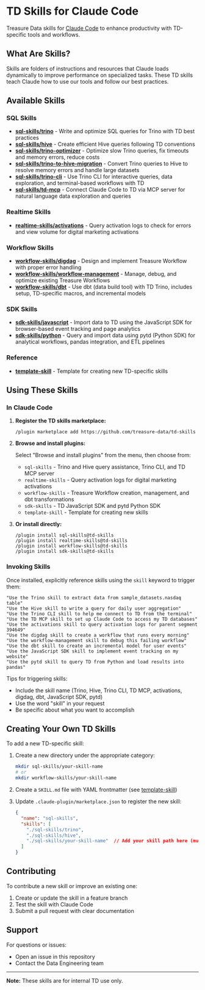 # TD Skills for Claude Code

Treasure Data skills for [Claude Code](https://claude.com/claude-code) to enhance productivity with TD-specific tools and workflows.

## What Are Skills?

Skills are folders of instructions and resources that Claude loads dynamically to improve performance on specialized tasks. These TD skills teach Claude how to use our tools and follow our best practices.

## Available Skills

### SQL Skills

- **[sql-skills/trino](./sql-skills/trino)** - Write and optimize SQL queries for Trino with TD best practices
- **[sql-skills/hive](./sql-skills/hive)** - Create efficient Hive queries following TD conventions
- **[sql-skills/trino-optimizer](./sql-skills/trino-optimizer)** - Optimize slow Trino queries, fix timeouts and memory errors, reduce costs
- **[sql-skills/trino-to-hive-migration](./sql-skills/trino-to-hive-migration)** - Convert Trino queries to Hive to resolve memory errors and handle large datasets
- **[sql-skills/trino-cli](./sql-skills/trino-cli)** - Use Trino CLI for interactive queries, data exploration, and terminal-based workflows with TD
- **[sql-skills/td-mcp](./sql-skills/td-mcp)** - Connect Claude Code to TD via MCP server for natural language data exploration and queries

### Realtime Skills

- **[realtime-skills/activations](./realtime-skills/activations)** - Query activation logs to check for errors and view volume for digital marketing activations

### Workflow Skills

- **[workflow-skills/digdag](./workflow-skills/digdag)** - Design and implement Treasure Workflow with proper error handling
- **[workflow-skills/workflow-management](./workflow-skills/workflow-management)** - Manage, debug, and optimize existing Treasure Workflows
- **[workflow-skills/dbt](./workflow-skills/dbt)** - Use dbt (data build tool) with TD Trino, includes setup, TD-specific macros, and incremental models

### SDK Skills

- **[sdk-skills/javascript](./sdk-skills/javascript)** - Import data to TD using the JavaScript SDK for browser-based event tracking and page analytics
- **[sdk-skills/python](./sdk-skills/python)** - Query and import data using pytd (Python SDK) for analytical workflows, pandas integration, and ETL pipelines

### Reference

- **[template-skill](./template-skill)** - Template for creating new TD-specific skills

## Using These Skills

### In Claude Code

1. **Register the TD skills marketplace:**
   ```
   /plugin marketplace add https://github.com/treasure-data/td-skills
   ```

2. **Browse and install plugins:**

   Select "Browse and install plugins" from the menu, then choose from:
   - `sql-skills` - Trino and Hive query assistance, Trino CLI, and TD MCP server
   - `realtime-skills` - Query activation logs for digital marketing activations
   - `workflow-skills` - Treasure Workflow creation, management, and dbt transformations
   - `sdk-skills` - TD JavaScript SDK and pytd Python SDK
   - `template-skill` - Template for creating new skills

3. **Or install directly:**
   ```
   /plugin install sql-skills@td-skills
   /plugin install realtime-skills@td-skills
   /plugin install workflow-skills@td-skills
   /plugin install sdk-skills@td-skills
   ```

### Invoking Skills

Once installed, explicitly reference skills using the `skill` keyword to trigger them:

```
"Use the Trino skill to extract data from sample_datasets.nasdaq table"
"Use the Hive skill to write a query for daily user aggregation"
"Use the Trino CLI skill to help me connect to TD from the terminal"
"Use the TD MCP skill to set up Claude Code to access my TD databases"
"Use the activations skill to query activation logs for parent segment 394649"
"Use the digdag skill to create a workflow that runs every morning"
"Use the workflow-management skill to debug this failing workflow"
"Use the dbt skill to create an incremental model for user events"
"Use the JavaScript SDK skill to implement event tracking on my website"
"Use the pytd skill to query TD from Python and load results into pandas"
```

Tips for triggering skills:
- Include the skill name (Trino, Hive, Trino CLI, TD MCP, activations, digdag, dbt, JavaScript SDK, pytd)
- Use the word "skill" in your request
- Be specific about what you want to accomplish

## Creating Your Own TD Skills

To add a new TD-specific skill:

1. Create a new directory under the appropriate category:
   ```bash
   mkdir sql-skills/your-skill-name
   # or
   mkdir workflow-skills/your-skill-name
   ```

2. Create a `SKILL.md` file with YAML frontmatter (see [template-skill](./template-skill/SKILL.md))

3. Update `.claude-plugin/marketplace.json` to register the new skill:
   ```json
   {
     "name": "sql-skills",
     "skills": [
       "./sql-skills/trino",
       "./sql-skills/hive",
       "./sql-skills/your-skill-name"  // Add your skill path here (must start with ./)
     ]
   }
   ```

## Contributing

To contribute a new skill or improve an existing one:

1. Create or update the skill in a feature branch
2. Test the skill with Claude Code
3. Submit a pull request with clear documentation

## Support

For questions or issues:
- Open an issue in this repository
- Contact the Data Engineering team

---

**Note:** These skills are for internal TD use only.
